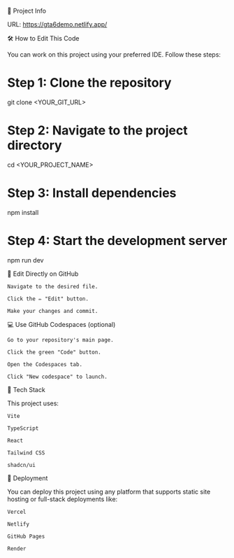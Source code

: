 🚀 Project Info

URL: https://gta6demo.netlify.app/

🛠️ How to Edit This Code

You can work on this project using your preferred IDE. Follow these steps:

# Step 1: Clone the repository
git clone <YOUR_GIT_URL>

# Step 2: Navigate to the project directory
cd <YOUR_PROJECT_NAME>

# Step 3: Install dependencies
npm install

# Step 4: Start the development server
npm run dev

📝 Edit Directly on GitHub

    Navigate to the desired file.

    Click the ✏️ "Edit" button.

    Make your changes and commit.

💻 Use GitHub Codespaces (optional)

    Go to your repository's main page.

    Click the green "Code" button.

    Open the Codespaces tab.

    Click "New codespace" to launch.

🧰 Tech Stack

This project uses:

    Vite

    TypeScript

    React

    Tailwind CSS

    shadcn/ui

🚀 Deployment

You can deploy this project using any platform that supports static site hosting or full-stack deployments like:

    Vercel

    Netlify

    GitHub Pages

    Render


